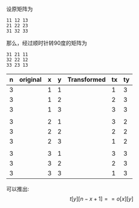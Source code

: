 设原矩阵为

```
11 12 13
21 22 23
31 32 33
```

那么，经过顺时针转90度的矩阵为

```
31 21 11
32 22 12
33 23 13
```



| n    | original | x    | y    | Transformed | tx   | ty   |
| ---- | -------- | ---- | ---- | ----------- | ---- | ---- |
| 3    |          | 1    | 1    |             | 1    | 3    |
| 3    |          | 1    | 2    |             | 2    | 3    |
| 3    |          | 1    | 3    |             | 3    | 3    |
|      |          |      |      |             |      |      |
| 3    |          | 2    | 1    |             | 3    | 2    |
| 3    |          | 2    | 2    |             | 2    | 2    |
| 3    |          | 2    | 3    |             | 1    | 2    |
|      |          |      |      |             |      |      |
| 3    |          | 3    | 1    |             | 3    | 3    |
| 3    |          | 3    | 2    |             | 2    | 3    |
| 3    |          | 3    | 3    |             | 1    | 3    |

可以推出:
$$
t[y][n-x+1]==o[x][y]
$$
